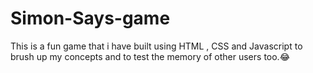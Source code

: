 # Simon-Says-game
This is a fun game that i have built using HTML , CSS and Javascript to brush up my concepts and to test the memory of other users too.😂
